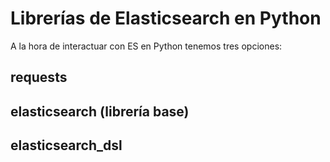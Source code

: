 # Librerías de Elasticsearch en Python

A la hora de interactuar con ES en Python tenemos tres opciones:
## requests
## elasticsearch (librería base)
## elasticsearch_dsl